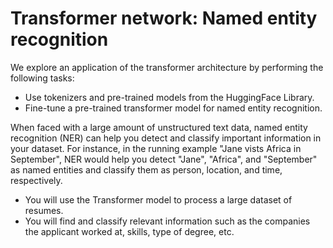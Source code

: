 # Transformer network: Named entity recognition

We explore an application of the transformer architecture by performing the following tasks:

* Use tokenizers and pre-trained models from the HuggingFace Library.
* Fine-tune a pre-trained transformer model for named entity recognition.

When faced with a large amount of unstructured text data, named entity recognition (NER) can help you detect and classify important information in your dataset. For instance, in the running example "Jane vists Africa in September", NER would help you detect "Jane", "Africa", and "September" as named entities and classify them as person, location, and time, respectively. 

* You will use the Transformer model to process a large dataset of resumes.
* You will find and classify relevant information such as the companies the applicant worked at, skills, type of degree, etc. 
